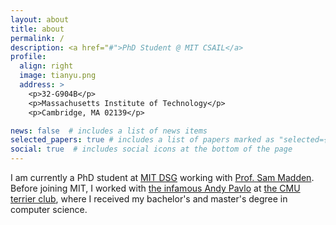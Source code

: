 ```yaml
---
layout: about
title: about
permalink: /
description: <a href="#">PhD Student @ MIT CSAIL</a>
profile:
  align: right
  image: tianyu.png
  address: >
    <p>32-G904B</p>
    <p>Massachusetts Institute of Technology</p>
    <p>Cambridge, MA 02139</p>

news: false  # includes a list of news items
selected_papers: true # includes a list of papers marked as "selected={true}"
social: true  # includes social icons at the bottom of the page
---
```


I am currently a PhD student at [MIT DSG](http://dsg.csail.mit.edu/) working with
[Prof. Sam Madden](http://db.csail.mit.edu/madden/). Before joining MIT, I worked with
[the infamous Andy Pavlo](http://www.cs.cmu.edu/~pavlo/) at
[the CMU terrier club](https://noise.page/), where I received my bachelor's and master's degree
in computer science.
